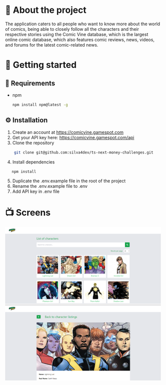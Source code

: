 # 📙 About the project
The application caters to all people who want to know more about the world of comics, being able to closely follow all the characters and their respective stories using the Comic Vine database, which is the largest online comic database, which also features comic reviews, news, videos, and forums for the latest comic-related news.

# 🏃 Getting started
## 📝 Requirements
* npm
  ```sh
  npm install npm@latest -g
  ```
## ⚙️ Installation
1. Create an account at https://comicvine.gamespot.com
2. Get your API key here: https://comicvine.gamespot.com/api
3. Clone the repository
```sh
    git clone git@github.com:silva4dev/ts-next-money-challenges.git
```
4. Install dependencies
```sh
   npm install
```
5. Duplicate the .env.example file in the root of the project
6. Rename the .env.example file to .env
7. Add API key in .env file

# 📺 Screens
![List of characters](./doc/screen1.png)
![Details of a character](./doc/screen2.png)
